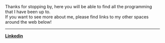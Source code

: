 <html>
<head>
<title>Matt's Space</title>
</head>
<body>
Thanks for stopping by, here you will be able to find all the programming that I have been up to.<br>
If you want to see more about me, please find links to my other spaces around the web below!<br>
<hr>   
<b><a href="https://www.linkedin.com/in/matthewjkay/"> Linkedin </a></b>